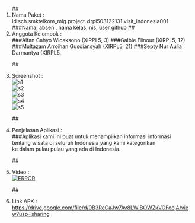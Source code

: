 <ol>
##<li>Nama Paket : id.sch.smktelkom_mlg.project.xirpl503122131.visit_indonesia001</li>
###Nama, absen , nama kelas, nis, user github
##<li>Anggota Kelompok :</li>
###Alfan Cahyo Wicaksono (XIRPL5, 3)
###Galbie Elinour (XIRPL5, 12)
###Multazam Arroihan Gusdiansyah (XIRPL5, 21)
###Septy Nur Aulia Darmantya (XIRPL5, 

##<li>Screenshot :</li>
![s1](https://github.com/Alfan11/Visit-Indonesia-Project-001/blob/master/s1.png)</br>
![s2](https://github.com/Alfan11/Visit-Indonesia-Project-001/blob/master/s2.png)</br>
![s3](https://github.com/Alfan11/Visit-Indonesia-Project-001/blob/master/s3.png)</br>
![s4](https://github.com/Alfan11/Visit-Indonesia-Project-001/blob/master/s4.png)</br>
![s5](https://github.com/Alfan11/Visit-Indonesia-Project-001/blob/master/s5.png)</br>

##<li>Penjelasan Aplikasi :</li>
###Aplikasi kami ini buat untuk menampilkan informasi informasi tentang wisata di seluruh Indonesia yang kami kategorikan </br>
ke dalam pulau pulau yang ada di Indonesia. 

##<li>Video :</li>
[![ERROR](https://img.youtube.com/vi/YOUTUBE_VIDEO_ID_HERE/0.jpg)](https://www.youtube.com/watch?v=QaGbB2K3F84)

##<li>Link APK :</li>
https://drive.google.com/file/d/0B3RcCaJw7Av8LWlBOWZkVGFocjA/view?usp=sharing
</ol>

